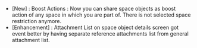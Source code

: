- [New] : Boost Actions : Now you can share space objects as boost action of any space in which you are part of. There is not selected space restriction anymore.
- [Enhancement] : Attachment List on space object details screen got event better by having separate reference attachments list from general attachment list.